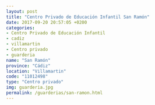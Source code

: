 ```yaml
---
layout: post
title: "Centro Privado de Educación Infantil San Ramón"
date: 2017-09-20 20:57:05 +0200
categories:
- Centro Privado de Educación Infantil
- cadiz
- villamartin
- Centro privado
- guarderia
name: "San Ramón"
province: "Cádiz"
location: "Villamartin"
code: "11012498"
type: "Centro privado"
img: guarderia.jpg
permalink: /guarderias/san-ramon.html
---
```

